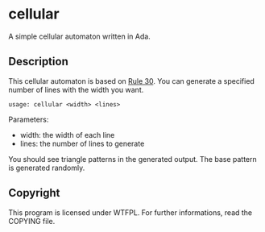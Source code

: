 # cellular

A simple cellular automaton written in Ada.

## Description

This cellular automaton is based on [Rule
30](https://en.wikipedia.org/wiki/Rule_30). You can generate a specified number
of lines with the width you want.

    usage: cellular <width> <lines>

Parameters:

 * width: the width of each line
 * lines: the number of lines to generate

You should see triangle patterns in the generated output. The base pattern is
generated randomly.

## Copyright

This program is licensed under WTFPL. For further informations, read the
COPYING file.

